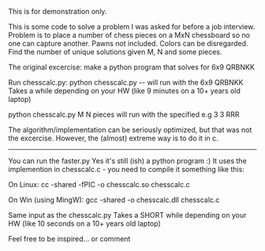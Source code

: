 This is for demonstration only.

This is some code to solve a problem I was asked for before a job interview.
Problem is to place a number of chess pieces on a MxN chessboard so no one can capture another. Pawns not included. Colors can be disregarded. Find the number of unique solutions given M, N and some pieces.

The original excercise: make a python program that solves for 6x9 QRBNKK 

Run chesscalc.py:
python chesscalc.py -- will run with the 6x9 QRBNKK
Takes a while depending on your HW (like 9 minutes on a 10+ years old laptop)

python chesscalc.py M N pieces will run with the specified e.g 3 3 RRR

The algorithm/implementation can be seriously optimized, but that was not the excercise.
However, the (almost) extreme way is to do it in c.

--- 

You can run the faster.py
Yes it's still (ish) a python program :)
It uses the implemention in chesscalc.c - you need to compile it something like this:

On Linux:
cc -shared -fPIC -o chesscalc.so chesscalc.c

On Win (using MingW):
gcc -shared -o chesscalc.dll chesscalc.c

Same input as the chesscalc.py
Takes a SHORT while depending on your HW (like 10 seconds on a 10+ years old laptop)

Feel free to be inspired... or comment
